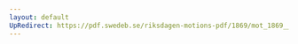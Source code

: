 ```yaml
---
layout: default
UpRedirect: https://pdf.swedeb.se/riksdagen-motions-pdf/1869/mot_1869__ak__00173/mot_1869__ak__00173_002.pdf
---
```


